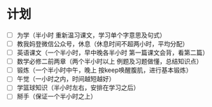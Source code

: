 # 计划
- [ ] 为学（半小时 重新温习课文，学习单个字意思及句式）
- [ ] 教我妈登微信公众号，休息（休息时间不超两小时，平均分配）
- [ ] 英语课文（一个半小时，早中晚各半小时 第一篇课文会背，看第二篇）
- [ ] 数学必修二前两章（两个半小时以上 例题及习题做懂，总结知识点）
- [ ] 锻炼（一个半小时中午，晚上 按keep唤醒腹肌，进行基本锻炼）
- [ ] 午觉（一小时之内，时间越短越好）
- [ ] 学篮球知识（半小时左右，安排在学习之后）
- [ ] 掰手（保证一个半小时之上）
